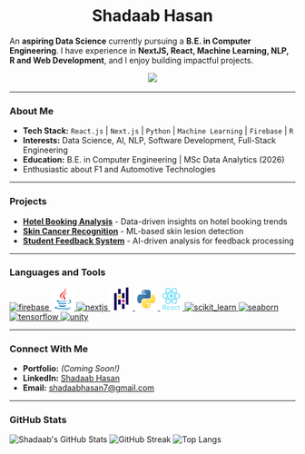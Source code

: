 <h1 align="center">Shadaab Hasan</h1>

An **aspiring Data Science** currently pursuing a **B.E. in Computer Engineering**. I have experience in **NextJS, React, Machine Learning, NLP, R and Web Development**, and I enjoy building impactful projects.

<p align="center">
<img src="https://github.com/user-attachments/assets/e97df293-4422-49ed-ad93-7c38e7cb0522" width="750">
</p>

---

### About Me
- **Tech Stack:** `React.js` | `Next.js` | `Python` | `Machine Learning` | `Firebase` | `R`
- **Interests:** Data Science, AI, NLP, Software Development, Full-Stack Engineering
- **Education:** B.E. in Computer Engineering | MSc Data Analytics (2026)
- Enthusiastic about F1 and Automotive Technologies

---

### Projects
- **[Hotel Booking Analysis]([https://github.com/your-repo](https://github.com/ShadaabHasan/Big-data-hotel-booking-analysis))** - Data-driven insights on hotel booking trends 
- **[Skin Cancer Recognition]([https://github.com/your-repo](https://github.com/ShadaabHasan/Skin-cancer-recognition-system))** - ML-based skin lesion detection
- **[Student Feedback System]([https://github.com/your-repo](https://github.com/ShadaabHasan/student-review-system))** - AI-driven analysis for feedback processing

---

### Languages and Tools
<p align="left"> <a href="https://firebase.google.com/" target="_blank" rel="noreferrer"> <img src="https://www.vectorlogo.zone/logos/firebase/firebase-icon.svg" alt="firebase" width="40" height="40"/> </a> <a href="https://www.java.com" target="_blank" rel="noreferrer"> <img src="https://raw.githubusercontent.com/devicons/devicon/master/icons/java/java-original.svg" alt="java" width="40" height="40"/> </a> <a href="https://nextjs.org/" target="_blank" rel="noreferrer"> <img src="https://cdn.worldvectorlogo.com/logos/nextjs-2.svg" alt="nextjs" width="40" height="40"/> </a> <a href="https://pandas.pydata.org/" target="_blank" rel="noreferrer"> <img src="https://raw.githubusercontent.com/devicons/devicon/2ae2a900d2f041da66e950e4d48052658d850630/icons/pandas/pandas-original.svg" alt="pandas" width="40" height="40"/> </a> <a href="https://www.python.org" target="_blank" rel="noreferrer"> <img src="https://raw.githubusercontent.com/devicons/devicon/master/icons/python/python-original.svg" alt="python" width="40" height="40"/> </a> <a href="https://reactjs.org/" target="_blank" rel="noreferrer"> <img src="https://raw.githubusercontent.com/devicons/devicon/master/icons/react/react-original-wordmark.svg" alt="react" width="40" height="40"/> </a> <a href="https://scikit-learn.org/" target="_blank" rel="noreferrer"> <img src="https://upload.wikimedia.org/wikipedia/commons/0/05/Scikit_learn_logo_small.svg" alt="scikit_learn" width="40" height="40"/> </a> <a href="https://seaborn.pydata.org/" target="_blank" rel="noreferrer"> <img src="https://seaborn.pydata.org/_images/logo-mark-lightbg.svg" alt="seaborn" width="40" height="40"/> </a> <a href="https://www.tensorflow.org" target="_blank" rel="noreferrer"> <img src="https://www.vectorlogo.zone/logos/tensorflow/tensorflow-icon.svg" alt="tensorflow" width="40" height="40"/> </a> <a href="https://unity.com/" target="_blank" rel="noreferrer"> <img src="https://www.vectorlogo.zone/logos/unity3d/unity3d-icon.svg" alt="unity" width="40" height="40"/> </a> </p>

 
---

### Connect With Me
- **Portfolio:** *(Coming Soon!)*
- **LinkedIn:** [Shadaab Hasan](https://www.linkedin.com/in/shadaab-hasan-4a9b92271/)
- **Email:** [shadaabhasan7@gmail.com](mailto:shadaabhasan7@gmail.com)

---

### GitHub Stats

![Shadaab's GitHub Stats](https://github-readme-stats.vercel.app/api?username=shadaabhasan&show_icons=true&theme=radical)
![GitHub Streak](https://github-readme-streak-stats.herokuapp.com/?user=shadaabhasan&theme=radical)
![Top Langs](https://github-readme-stats.vercel.app/api/top-langs/?username=shadaabhasan&layout=compact&theme=radical)



